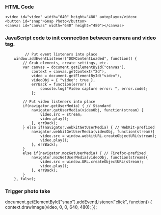 
### HTML Code

    <video id="video" width="640" height="480" autoplay></video>
	<button id="snap">Snap Photo</button>
	<canvas id="canvas" width="640" height="480"></canvas>
	
### JavaScript code to init connection between camera and video tag.

			 // Put event listeners into place
		window.addEventListener("DOMContentLoaded", function() {
			// Grab elements, create settings, etc.
			var canvas = document.getElementById("canvas"),
				context = canvas.getContext("2d"),
				video = document.getElementById("video"),
				videoObj = { "video": true },
				errBack = function(error) {
					console.log("Video capture error: ", error.code); 
				};

			// Put video listeners into place
			if(navigator.getUserMedia) { // Standard
				navigator.getUserMedia(videoObj, function(stream) {
					video.src = stream;
					video.play();
				}, errBack);
			} else if(navigator.webkitGetUserMedia) { // WebKit-prefixed
				navigator.webkitGetUserMedia(videoObj, function(stream){
					video.src = window.webkitURL.createObjectURL(stream);
					video.play();
				}, errBack);
			}
			else if(navigator.mozGetUserMedia) { // Firefox-prefixed
				navigator.mozGetUserMedia(videoObj, function(stream){
					video.src = window.URL.createObjectURL(stream);
					video.play();
				}, errBack);
			}
		}, false);	
		
		
### Trigger photo take

   document.getElementById("snap").addEventListener("click", function() {
	  context.drawImage(video, 0, 0, 640, 480);
   });		